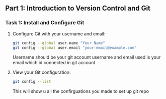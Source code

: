 ## **Part 1: Introduction to Version Control and Git**

### **Task 1: Install and Configure Git**
1. Configure Git with your username and email:  
   ```bash
   git config --global user.name "Your Name"
   git config --global user.email "your-email@example.com"
   ```
   Username should be your git account username and email used is your email which id connected in git account

2. View your Git configuration:  
   ```bash
   git config --list
   ```
      This will show u all the confirguations you made to set up git repo


   



